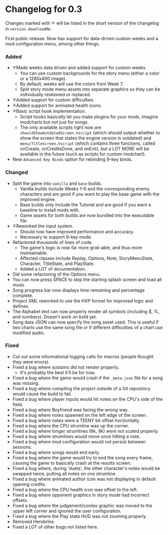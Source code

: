 # Changelog for 0.3

Changes marked with ⛧ will be listed in the short version of the changelog in `version.downloadMe`.

First public release. Now has support for data-driven custom weeks and a mod configuration menu, among other things.

### Added
- ⛧Made weeks data driven and added support for custom weeks.
  - You can use custom backgrounds for the story menu (either a color or a 1280x400 image).
  - By default, weeks will use the colors from Week 7.
  - Split story mode menu assets into separate graphics so they can be individually reskinned or replaced.
- ⛧Added support for custom difficulties.
- ⛧Added support for animated health icons.
- ⛧Basic script hook implementation.
  - Script hooks basically let you make plugins for your mods, imagine modcharts but not just for songs.
  - The only available scripts right now are `shouldShowOutdatedScreen.hscript` (which should output whether to show the screen that states the engine version is outdated) and `menu/TitleScreen.hscript` (which contains three functions, called onCreate, onCreditsDone, and onExit), but a LOT MORE will be available in the future (such as scripts for custom modchart).
- New `Advanced Key Binds` option for rebinding 9-key binds.

### Changed
- Split the game into `vanilla` and `base` builds.
  - Vanilla builds include Weeks 1-6 and the corresponding enemy characters and are good if you want to play the base game with the improved engine.
  - Base builds only include the Tutorial and are good if you want a baseline to install mods with.
  - Game assets for both builds are now bundled into the executable file.
- ⛧Reworked the input system.
  - Should now have improved performance and accuracy.
  - Necessary to support 9-key mode.
- Refactored thousands of lines of code.
  - The game's logic is now far more grok-able, and thus more maintainable.
  - Affected classes include Replay, Options, Note, StoryMenuState, Character, TitleState, and PlayState.
  - Added a LOT of documentation.
- Did some refactoring of the Options menu.
- You can now press SPACE to skip the starting splash screen and load all mods.
- Song progress bar now displays time remaining and percentage complete.
- Project XML reworked to use the HXP format for improved logic and defines.
- The Alphabet text can now properly render all symbols (including $, %, and numbers). Doesn't work on bold yet.
- Song data JSON can now specify the song asset used. This is useful if two charts use the same song file or if different difficulties of a chart use modified audio.

### Fixed
- Cut out some informational logging calls for macros (people thought they were errors).
- Fixed a bug where sustains did not render properly.
  - It's probably the best it'll be for now.
- Fixed a bug where the game would crash if the `_meta.json` file for a song was missing.
- Fixed a bug where compiling the project outside of a Git repository would cause the build to fail.
- Fixed a bug where player inputs would hit notes on the CPU's side of the field.
- Fixed a bug where Boyfriend was facing the wrong way.
- Fixed a bug where notes spawned on the left edge of the screen.
- Fixed a bug where notes were a TEENY bit offset horizontally.
- Fixed a bug where the CPU strumline was up the corner.
- Fixed a bug where longer strumlines (6k, 9k) were not scaled properly.
- Fixed a bug where strumlines would move once hitting a note.
- Fixed a bug where mod configuration would not persist between sessions.
- Fixed a bug where songs would end early.
- Fixed a bug where the game would try to end the song every frame, causing the game to basically crash at the results screen.
- Fixed a bug where, during 'duets', the other character's notes would be swapped twice, putting all notes on one strumline.
- Fixed a bug where animated author icon was not displaying in default opening credits.
- Fixed a bug where the CPU health icon was offset to the left.
- Fixed a bug where opponent graphics in story mode had incorrect offsets.
- Fixed a bug where the judgement/combo graphic was moved to the upper left corner and ignored the user configuration.
- Fixed a bug where the Play state HUD was not zooming properly.
- Removed Herobrine.
- Fixed a LOT of other bugs not listed here.
